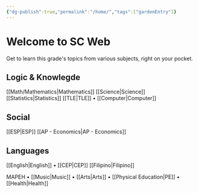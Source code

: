 ```yaml
---
{"dg-publish":true,"permalink":"/home/","tags":["gardenEntry"]}
---
```


# Welcome to SC Web
Get to learn this grade's topics from various subjects, right on your pocket.

## Logic & Knowlegde
[[Math/Mathematics\|Mathematics]]
[[Science\|Science]]
[[Statistics\|Statistics]]
[[TLE\|TLE]]
• [[Computer\|Computer]]

## Social
[[ESP\|ESP]]
[[AP - Economics\|AP - Economics]]

## Languages
[[English\|English]]
• [[CEP\|CEP]]
[[Filipino\|Filipino]]

MAPEH
• [[Music\|Music]]
• [[Arts\|Arts]]
• [[Physical Education\|PE]]
• [[Health\|Health]]
